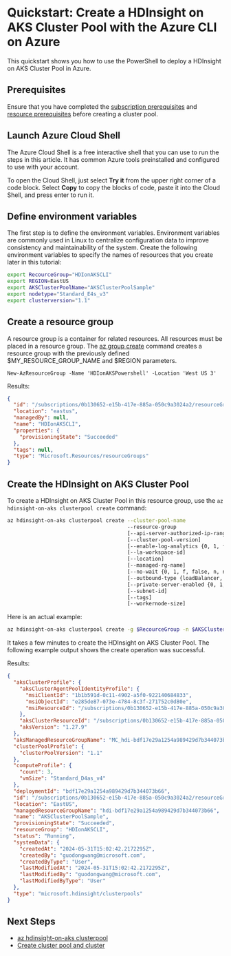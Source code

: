 

# Quickstart: Create a HDInsight on AKS Cluster Pool with the Azure CLI on Azure

This quickstart shows you how to use the PowerShell to deploy a HDInsight on AKS Cluster Pool in Azure.

## Prerequisites
Ensure that you have completed the [subscription prerequisites](https://learn.microsoft.com/en-us/azure/hdinsight-aks/prerequisites-subscription) and [resource prerequisites](https://learn.microsoft.com/en-us/azure/hdinsight-aks/prerequisites-resources) before creating a cluster pool.

## Launch Azure Cloud Shell

The Azure Cloud Shell is a free interactive shell that you can use to run the steps in this article. It has common Azure tools preinstalled and configured to use with your account.

To open the Cloud Shell, just select **Try it** from the upper right corner of a code block. Select **Copy** to copy the blocks of code, paste it into the Cloud Shell, and press enter to run it.

## Define environment variables

The first step is to define the environment variables. Environment variables are commonly used in Linux to centralize configuration data to improve consistency and maintainability of the system. Create the following environment variables to specify the names of resources that you create later in this tutorial:

```bash
export RecourceGroup="HDIonAKSCLI"
export REGION=EastUS
export AKSClusterPoolName="AKSClusterPoolSample"
export nodetype="Standard_E4s_v3"
export clusterversion="1.1"
```

## Create a resource group

A resource group is a container for related resources. All resources must be placed in a resource group. The [az group create](/cli/azure/group) command creates a resource group with the previously defined $MY_RESOURCE_GROUP_NAME and $REGION parameters.

```Azure PowerShell
New-AzResourceGroup -Name 'HDIonAKSPowershell' -Location 'West US 3'
```

Results:

<!-- expected_similarity=0.3 -->
```json
{
  "id": "/subscriptions/0b130652-e15b-417e-885a-050c9a3024a2/resourceGroups/HDIonAKSCLI",
  "location": "eastus",
  "managedBy": null,
  "name": "HDIonAKSCLI",
  "properties": {
    "provisioningState": "Succeeded"
  },
  "tags": null,
  "type": "Microsoft.Resources/resourceGroups"
}
```

## Create the HDInsight on AKS Cluster Pool

To create a HDInsight on AKS Cluster Pool in this resource group, use the `az hdinsight-on-aks clusterpool create` command:
```bash
az hdinsight-on-aks clusterpool create --cluster-pool-name
                                       --resource-group
                                       [--api-server-authorized-ip-ranges]
                                       [--cluster-pool-version]
                                       [--enable-log-analytics {0, 1, f, false, n, no, t, true, y, yes}]
                                       [--la-workspace-id]
                                       [--location]
                                       [--managed-rg-name]
                                       [--no-wait {0, 1, f, false, n, no, t, true, y, yes}]
                                       [--outbound-type {loadBalancer, userDefinedRouting}]
                                       [--private-server-enabled {0, 1, f, false, n, no, t, true, y, yes}]
                                       [--subnet-id]
                                       [--tags]
                                       [--workernode-size]
```
Here is an actual example:
```bash
az hdinsight-on-aks clusterpool create -g $RecourceGroup -n $AKSClusterPoolName -l $REGION --workernode-size $nodetype --version $clusterversion
```

It takes a few minutes to create the HDInsight on AKS Cluster Pool. The following example output shows the create operation was successful.

Results:
<!-- expected_similarity=0.3 -->
```json
{
  "aksClusterProfile": {
    "aksClusterAgentPoolIdentityProfile": {
      "msiClientId": "1b1b591d-0c11-4902-a5f0-922140684833",
      "msiObjectId": "e285de87-073e-4784-8c3f-271752c0d80e",
      "msiResourceId": "/subscriptions/0b130652-e15b-417e-885a-050c9a3024a2/resourcegroups/MC_hdi-bdf17e29a1254a989429d7b344073b66_AKSClusterPoolSample_eastus/providers/Microsoft.ManagedIdentity/userAssignedIdentities/AKSClusterPoolSample-agentpool"
    },
    "aksClusterResourceId": "/subscriptions/0b130652-e15b-417e-885a-050c9a3024a2/resourceGroups/hdi-bdf17e29a1254a989429d7b344073b66/providers/Microsoft.ContainerService/managedClusters/AKSClusterPoolSample",
    "aksVersion": "1.27.9"
  },
  "aksManagedResourceGroupName": "MC_hdi-bdf17e29a1254a989429d7b344073b66_AKSClusterPoolSample_eastus",
  "clusterPoolProfile": {
    "clusterPoolVersion": "1.1"
  },
  "computeProfile": {
    "count": 3,
    "vmSize": "Standard_D4as_v4"
  },
  "deploymentId": "bdf17e29a1254a989429d7b344073b66",
  "id": "/subscriptions/0b130652-e15b-417e-885a-050c9a3024a2/resourceGroups/HDIonAKSCLI/providers/Microsoft.HDInsight/clusterpools/AKSClusterPoolSample",
  "location": "EastUS",
  "managedResourceGroupName": "hdi-bdf17e29a1254a989429d7b344073b66",
  "name": "AKSClusterPoolSample",
  "provisioningState": "Succeeded",
  "resourceGroup": "HDIonAKSCLI",
  "status": "Running",
  "systemData": {
    "createdAt": "2024-05-31T15:02:42.2172295Z",
    "createdBy": "guodongwang@microsoft.com",
    "createdByType": "User",
    "lastModifiedAt": "2024-05-31T15:02:42.2172295Z",
    "lastModifiedBy": "guodongwang@microsoft.com",
    "lastModifiedByType": "User"
  },
  "type": "microsoft.hdinsight/clusterpools"
}
```

## Next Steps

* [az hdinsight-on-aks clusterpool](https://learn.microsoft.com/en-us/cli/azure/hdinsight-on-aks/clusterpool?view=azure-cli-latest)
* [Create cluster pool and cluster](https://learn.microsoft.com/en-us/azure/hdinsight-aks/quickstart-create-cluster)
